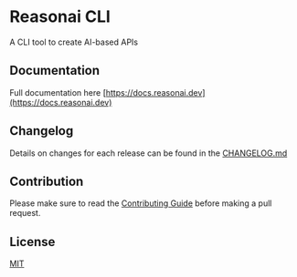 # Reasonai CLI

A CLI tool to create AI-based APIs

## Documentation

Full documentation here [https://docs.reasonai.dev](https://docs.reasonai.dev)

## Changelog

Details on changes for each release can be found in the [CHANGELOG.md](https://github.com/reasonai/cli/blob/main/CHANGELOG.md)

## Contribution

Please make sure to read the [Contributing Guide](https://github.com/reasonai/cli/blob/main/CONTRIBUTING.md) before making a pull request.

## License

[MIT](https://github.com/reasonai/cli/blob/main/LICENSE)
